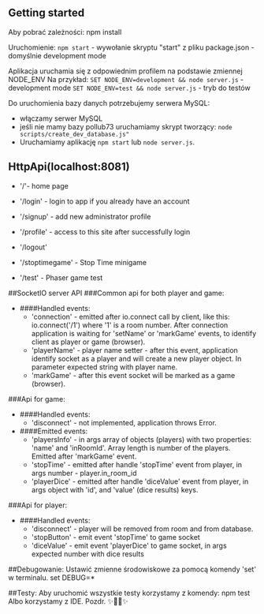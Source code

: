 ## Getting started

Aby pobrać zależności:
npm install

Uruchomienie:
`npm start` - wywołanie skryptu "start" z pliku package.json - domyślnie development mode

Aplikacja uruchamia się z odpowiednim profilem na podstawie zmiennej NODE_ENV
Na przykład:
`SET NODE_ENV=development && node server.js` - development mode
`SET NODE_ENV=test && node server.js` - tryb do testów

Do uruchomienia bazy danych potrzebujemy serwera MySQL:
* włączamy serwer MySQL
* jeśli nie mamy bazy pollub73 uruchamiamy skrypt tworzący:
`node scripts/create_dev_database.js"` 
* Uruchamiamy aplikację `npm start` lub `node server.js`.



## HttpApi(localhost:8081)
* '/'- home page
* '/login' - login to app if you already have an account
* '/signup' - add new administrator profile 
* '/profile' - access to this site after successfully login 
* '/logout'

* '/stoptimegame' - Stop Time minigame
* '/test' - Phaser game test


##SocketIO server API
###Common api for both player and game:
* ####Handled events:
    * 'connection' - emitted after io.connect call by client, like this:
    io.connect('/1')
where '1' is a room number.
After connection application is waiting for 'setName' or 'markGame' events, to identify client as player or game (browser).
    * 'playerName' - player name setter - after this event, application identify socket as a player and will create a new player object. In parameter expected string with player name.
    * 'markGame' - after this event socket will be marked as a game (browser).

###Api for game:
* ####Handled events:
    * 'disconnect' - not implemented, application throws Error.
* ####Emitted events:
    * 'playersInfo' - in args array of objects (players) with two properties: 'name' and 'inRoomId'. Array length is number of the players. Emitted after 'markGame' event.
    * 'stopTime' - emitted after handle 'stopTime' event from player, in args number - player.in_room_id
    * 'playerDice' - emitted after handle 'diceValue' event from player, in args object with 'id', and 'value' (dice results) keys.

###Api for player:
* ####Handled events:
    * 'disconnect' - player will be removed from room and from database.
    * 'stopButton' - emit event 'stopTime' to game socket
    * 'diceValue' - emit event 'playerDice' to game socket, in args expected number with dice results

##Debugowanie:
Ustawić zmienne środowiskowe za pomocą komendy 'set' w terminalu.
set DEBUG=*

##Testy:
Aby uruchomić wszystkie testy korzystamy z komendy:
    npm test
Albo korzystamy z IDE. Pozdr.
✨🐢🚀✨
